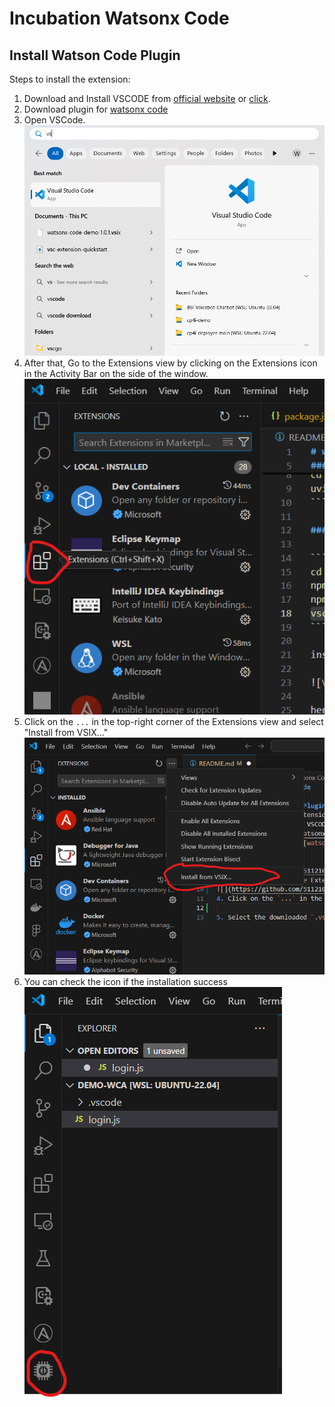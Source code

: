 # Incubation Watsonx Code

## Install Watson Code Plugin
Steps to install the extension:
1. Download and Install VSCODE from [official website](https://code.visualstudio.com/download) or [click](https://github.com/5112100070/incubation-watsonx-code/blob/main/bin/VSCodeUserSetup-arm64-1.92.2.exe).
2. Download plugin for [watsonx code](https://github.com/5112100070/incubation-watsonx-code/blob/main/bin/watsonx-code-demo-1.0.1.vsix)
3. Open VSCode.
![](https://github.com/5112100070/incubation-watsonx-code/blob/main/images/plugin-installation/images-1.png)
3. After that, Go to the Extensions view by clicking on the Extensions icon in the Activity Bar on the side of the window.
![](https://github.com/5112100070/incubation-watsonx-code/blob/main/images/plugin-installation/images-2.png)
4. Click on the `...` in the top-right corner of the Extensions view and select "Install from VSIX..."
![](https://github.com/5112100070/incubation-watsonx-code/blob/main/images/plugin-installation/images-3.png)
5. You can check the icon if the installation success
![](https://github.com/5112100070/incubation-watsonx-code/blob/main/images/plugin-installation/images-4.png)